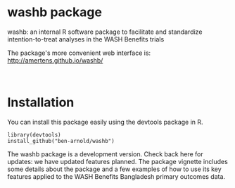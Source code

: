 # washb package  
washb: an internal R software package to facilitate and standardize intention-to-treat analyses in the WASH Benefits trials

The package's more convenient web interface is: http://amertens.github.io/washb/

<br>

# Installation  

You can install this package easily using the  devtools  package in R. 

```
library(devtools)  
install_github("ben-arnold/washb")  
```

The  washb  package is a development version. Check back here for updates: we have  updated features planned.  The package vignette includes some details about the package and a few examples of how to use its key features applied to the WASH Benefits Bangladesh primary outcomes data.

